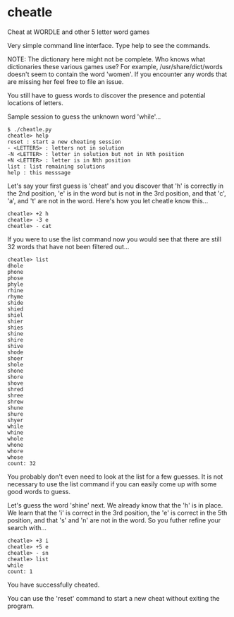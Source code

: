 # cheatle
Cheat at WORDLE and other 5 letter word games

Very simple command line interface. Type help to see the commands.

NOTE: The dictionary here might not be complete. Who knows what
dictionaries these various games use? For example,
/usr/share/dict/words doesn't seem to contain the word 'women'. If you
encounter any words that are missing her feel free to file an issue.

You still have to guess words to discover the presence and potential
locations of letters.

Sample session to guess the unknown word 'while'...

```
$ ./cheatle.py 
cheatle> help
reset : start a new cheating session
- <LETTERS> : letters not in solution
-N <LETTER> : letter in solution but not in Nth position
+N <LETTER> : letter is in Nth position
list : list remaining solutions
help : this messsage
```

Let's say your first guess is 'cheat' and you discover that 'h' is
correctly in the 2nd position, 'e' is in the word but is not in the
3rd position, and that 'c', 'a', and 't' are not in the word. Here's
how you let cheatle know this...

```
cheatle> +2 h
cheatle> -3 e
cheatle> - cat
```

If you were to use the list command now you would see that there are
still 32 words that have not been filtered out...

```
cheatle> list
dhole
phone
phose
phyle
rhine
rhyme
shide
shied
shiel
shier
shies
shine
shire
shive
shode
shoer
shole
shone
shore
shove
shred
shree
shrew
shune
shure
shyer
while
whine
whole
whone
whore
whose
count: 32
```

You probably don't even need to look at the list for a few guesses. It
is not necessary to use the list command if you can easily come up
with some good words to guess.

Let's guess the word 'shine' next. We already know that the 'h' is in
place. We learn that the 'i' is correct in the 3rd position, the 'e'
is correct in the 5th position, and that 's' and 'n' are not in the
word. So you futher refine your search with...

```
cheatle> +3 i
cheatle> +5 e
cheatle> - sn
cheatle> list
while
count: 1
```

You have successfully cheated.

You can use the 'reset' command to start a new cheat without exiting
the program.
